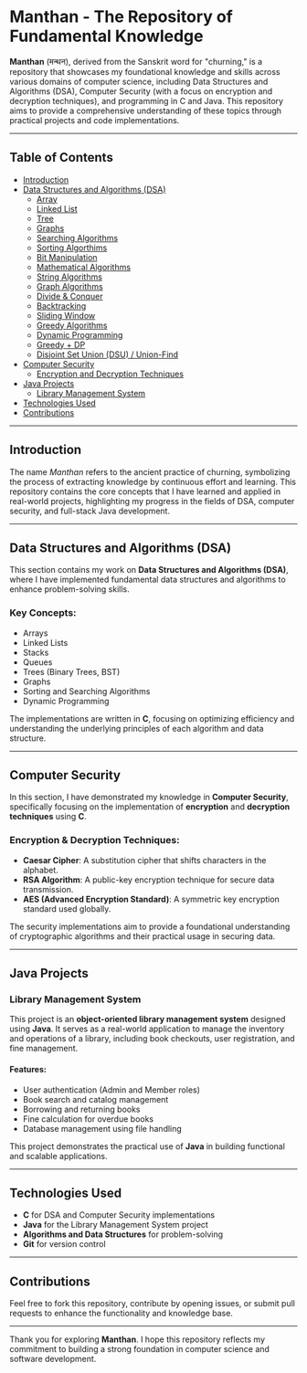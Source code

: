 # Manthan - The Repository of Fundamental Knowledge

**Manthan** (मन्थन), derived from the Sanskrit word for "churning," is a repository that showcases my foundational knowledge and skills across various domains of computer science, including Data Structures and Algorithms (DSA), Computer Security (with a focus on encryption and decryption techniques), and programming in C and Java. This repository aims to provide a comprehensive understanding of these topics through practical projects and code implementations.

---

## Table of Contents

- [Introduction](#introduction)
- [Data Structures and Algorithms (DSA)](#data-structures-and-algorithms-dsa)
  - [Array]()
  - [Linked List]()
  - [Tree]()
  - [Graphs]()
  - [Searching Algorithms]()
  - [Sorting Algorthims]()
  - [Bit Manipulation]()
  - [Mathematical Algorithms]()
  - [String Algorithms]()
  - [Graph Algorithms]()
  - [Divide & Conquer]()
  - [Backtracking]()
  - [Sliding Window]()
  - [Greedy Algorithms]()
  - [Dynamic Programming]()
  - [Greedy + DP]()
  - [Disjoint Set Union (DSU) / Union-Find]()
- [Computer Security](#computer-security)
  - [Encryption and Decryption Techniques](#encryption-and-decryption-techniques)
- [Java Projects](#java-projects)
  - [Library Management System](#library-management-system)
- [Technologies Used](#technologies-used)
- [Contributions](#contributions)

---

## Introduction

The name *Manthan* refers to the ancient practice of churning, symbolizing the process of extracting knowledge by continuous effort and learning. This repository contains the core concepts that I have learned and applied in real-world projects, highlighting my progress in the fields of DSA, computer security, and full-stack Java development.

---

## Data Structures and Algorithms (DSA)

This section contains my work on **Data Structures and Algorithms (DSA)**, where I have implemented fundamental data structures and algorithms to enhance problem-solving skills.

### Key Concepts:
- Arrays
- Linked Lists
- Stacks
- Queues
- Trees (Binary Trees, BST)
- Graphs
- Sorting and Searching Algorithms
- Dynamic Programming

The implementations are written in **C**, focusing on optimizing efficiency and understanding the underlying principles of each algorithm and data structure.

---

## Computer Security

In this section, I have demonstrated my knowledge in **Computer Security**, specifically focusing on the implementation of **encryption** and **decryption techniques** using **C**.

### Encryption & Decryption Techniques:
- **Caesar Cipher**: A substitution cipher that shifts characters in the alphabet.
- **RSA Algorithm**: A public-key encryption technique for secure data transmission.
- **AES (Advanced Encryption Standard)**: A symmetric key encryption standard used globally.

The security implementations aim to provide a foundational understanding of cryptographic algorithms and their practical usage in securing data.

---

## Java Projects

### Library Management System

This project is an **object-oriented library management system** designed using **Java**. It serves as a real-world application to manage the inventory and operations of a library, including book checkouts, user registration, and fine management.

#### Features:
- User authentication (Admin and Member roles)
- Book search and catalog management
- Borrowing and returning books
- Fine calculation for overdue books
- Database management using file handling

This project demonstrates the practical use of **Java** in building functional and scalable applications.

---

## Technologies Used

- **C** for DSA and Computer Security implementations
- **Java** for the Library Management System project
- **Algorithms and Data Structures** for problem-solving
- **Git** for version control

---

## Contributions

Feel free to fork this repository, contribute by opening issues, or submit pull requests to enhance the functionality and knowledge base.

---

Thank you for exploring **Manthan**. I hope this repository reflects my commitment to building a strong foundation in computer science and software development.

